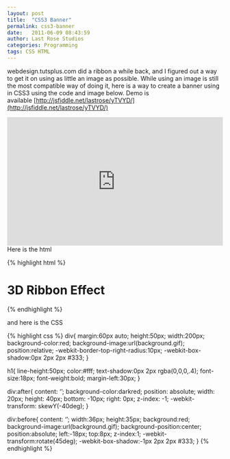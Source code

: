 ```yaml
---
layout: post
title:  "CSS3 Banner"
permalink: css3-banner
date:   2011-06-09 08:43:59
author: Last Rose Studios
categories: Programming
tags: CSS HTML
---
```


webdesign.tutsplus.com did a ribbon a while back, and I figured out a way to get it on using as little an image as possible. While using an image is still the most compatible way of doing it, here is a way to create a banner using in CSS3 using the code and image below. Demo is available [http://jsfiddle.net/lastrose/yTVYD/](http://jsfiddle.net/lastrose/yTVYD/)
<iframe width="100%" height="300" src="http://jsfiddle.net/lastrose/yTVYD/embedded/result" frameborder="0"></iframe>Here is the html

{% highlight html %}
<div class=“ribbon”>
  <h1>3D Ribbon Effect</h1>
</div>
{% endhighlight %}

and here is the CSS

{% highlight css %}
div{
  margin:60px auto;
  height:50px;
  width:200px;
  background-color:red;
  background-image:url(background.gif);
  position:relative;
  -webkit-border-top-right-radius:10px;
  -webkit-box-shadow:0px 2px 2px #333;
}

h1{
  line-height:50px;
  color:#fff;
  text-shadow:0px 2px rgba(0,0,0,.4);
  font-size:18px;
  font-weight:bold;
  margin-left:30px;
}

div:after{
  content: ‘’;
  background-color:darkred;
  position: absolute;
  width: 20px;
  height: 40px;
  bottom: -10px;
  right: 0px;
  z-index: -1;
  -webkit-transform: skewY(-40deg);
}

div:before{
  content: ‘’;
  width:36px;
  height:35px;
  background:red;
  background-image:url(background.gif);
  background-position:center;
  position:absolute;
  left:-18px;
  top:8px;
  z-index:1;
  -webkit-transform:rotate(45deg);
  -webkit-box-shadow:-1px 2px 2px #333;
}
{% endhighlight %}
